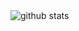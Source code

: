 <picture decoding="async" loading="lazy">
  <img alt="github stats" src="https://pixel-profile.vercel.app/api/github-stats?username=godfatherdemon&screen_effect=true&dithering=true&include_all_commits=true&pixelate_avatar=true&theme=crt&theme=crt&color=%23ffffffFF&hide=prs%2Crank%2Cstars">
</picture>
